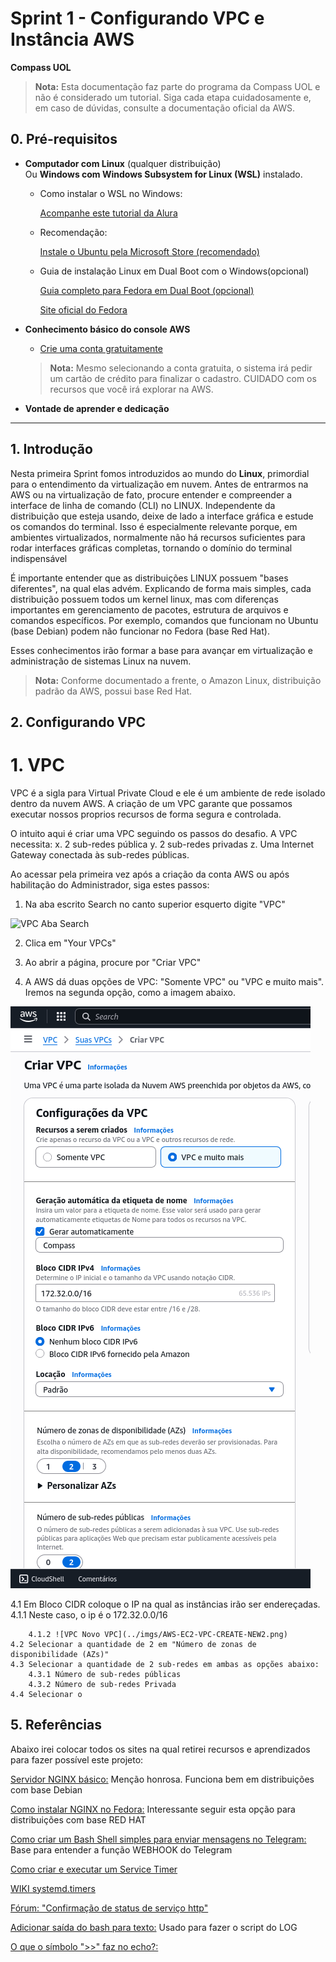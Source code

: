 # Sprint 1 - Configurando VPC e Instância AWS  
**Compass UOL**

> **Nota:**
> Esta documentação faz parte do programa da Compass UOL e não é considerado um tutorial. Siga cada etapa cuidadosamente e, em caso de dúvidas, consulte a documentação oficial da AWS. 

## 0. Pré-requisitos

- **Computador com Linux** (qualquer distribuição)  
  Ou **Windows com Windows Subsystem for Linux (WSL)** instalado.

    - Como instalar o WSL no Windows:

        [Acompanhe este tutorial da Alura](https://www.alura.com.br/artigos/wsl-executar-programas-comandos-linux-no-windows?utm_term=&utm_campaign=topo-aon-search-gg-dsa-artigos_conteudos&utm_source=google&utm_medium=cpc&campaign_id=11384329873_164240702375_703853654617&utm_id=11384329873_164240702375_703853654617&hsa_acc=7964138385&hsa_cam=topo-aon-search-gg-dsa-artigos_conteudos&hsa_grp=164240702375&hsa_ad=703853654617&hsa_src=g&hsa_tgt=aud-396128415587:dsa-2276348409543&hsa_kw=&hsa_mt=&hsa_net=google&hsa_ver=3&gad_source=1&gad_campaignid=11384329873&gclid=CjwKCAjwsZPDBhBWEiwADuO6yyGQfTJnF0nhUWCey5rg91xU9ah7KDSnoU6afozjdcvlRnw_r7VJfRoCB4IQAvD_BwE)
    - Recomendação:

        [Instale o Ubuntu pela Microsoft Store (recomendado)](https://apps.microsoft.com/detail/9pdxgncfsczv?ocid=webpdpshare)

    - Guia de instalação Linux em Dual Boot com o Windows(opcional)

        [Guia completo para Fedora em Dual Boot (opcional)](https://discussion.fedoraproject.org/t/guide-fedora-42-workstation-manual-partition-with-without-luks2-encryption-with-windows-11-dual-boot-setup/149123)
    
         [Site oficial do Fedora](https://fedoraproject.org/)

- **Conhecimento básico do console AWS**
    - [Crie uma conta gratuitamente](https://aws.amazon.com/pt/training/digital/?p=train&c=tc&z=1)
    >**Nota:** Mesmo selecionando a conta gratuita, o sistema irá pedir um cartão de crédito para finalizar o cadastro. CUIDADO com os recursos que você irá explorar na AWS.
- **Vontade de aprender e dedicação**

---

## 1. Introdução

Nesta primeira Sprint fomos introduzidos ao mundo do **Linux**, primordial para o entendimento da virtualização em nuvem. Antes de entrarmos na AWS ou na virtualização de fato, procure entender e compreender a interface de linha de comando (CLI) no LINUX. Independente da distribuição que esteja usando, deixe de lado a interface gráfica e estude os comandos do terminal. Isso é especialmente relevante porque, em ambientes virtualizados, normalmente não há recursos suficientes para rodar interfaces gráficas completas, tornando o domínio do terminal indispensável

É importante entender que as distribuições LINUX possuem "bases diferentes", na qual elas advém. Explicando de forma mais simples, cada distribuição possuem todos um kernel linux, mas com diferenças importantes em gerenciamento de pacotes, estrutura de arquivos e comandos específicos. Por exemplo, comandos que funcionam no Ubuntu (base Debian) podem não funcionar no Fedora (base Red Hat).

Esses conhecimentos irão formar a base para avançar em virtualização e administração de sistemas Linux na nuvem.

>**Nota:** Conforme documentado a frente, o Amazon Linux, distribuição padrão da AWS, possui base Red Hat.

## 2. Configurando VPC  

# 1. VPC
VPC é a sigla para Virtual Private Cloud e ele é um ambiente de rede isolado dentro da nuvem AWS. A criação de um VPC garante que possamos executar nossos proprios recursos de forma segura e controlada.

O intuito aqui é criar uma VPC seguindo os passos do desafio. A VPC necessita:
    x. 2 sub-redes pública
    y. 2 sub-redes privadas
    z. Uma Internet Gateway conectada às sub-redes públicas.

Ao acessar pela primeira vez após a criação da conta AWS ou após habilitação do Administrador, siga estes passos:

1. Na aba escrito Search no canto superior esquerto digite "VPC" 

![VPC Aba Search](../imgs/AWS-EC2-Aba-search.png)

2. Clica em "Your VPCs"

3. Ao abrir a página, procure por "Criar VPC"

4. A AWS dá duas opções de VPC: "Somente VPC" ou "VPC e muito mais". Iremos na segunda opção, como a imagem abaixo.

![VPC Novo VPC](/imgs/AWS-EC2-VPC-CREATE-NEW.png)

   
4.1 Em Bloco CIDR coloque o IP na qual as instâncias irão ser endereçadas. 
4.1.1 Neste caso, o ip é o 172.32.0.0/16

        4.1.2 ![VPC Novo VPC](../imgs/AWS-EC2-VPC-CREATE-NEW2.png)    
    4.2 Selecionar a quantidade de 2 em "Número de zonas de disponibilidade (AZs)"
    4.3 Selecionar a quantidade de 2 sub-redes em ambas as opções abaixo:
        4.3.1 Número de sub-redes públicas
        4.3.2 Número de sub-redes Privada
    4.4 Selecionar o


## 5. Referências

Abaixo irei colocar todos os sites na qual retirei recursos e aprendizados para fazer possível este projeto:

[Servidor NGINX básico:](https://www.dio.me/articles/servidor-web-nginx-basico) Menção honrosa. Funciona bem em distribuições com base Debian

[Como instalar NGINX no Fedora:](https://www.atlantic.net/dedicated-server-hosting/how-to-install-nginx-web-server-on-fedora/) Interessante seguir esta opção para distribuições com base RED HAT

[Como criar um Bash Shell simples para enviar mensagens no Telegram: ](https://hackernoon.com/how-to-create-a-simple-bash-shell-script-to-send-messages-on-telegram-lcz31bx) Base para entender a função WEBHOOK do Telegram

[Como criar e executar um Service Timer](https://www.certificacaolinux.com.br/systemd-timer-no-linux-mulplexar-terminal-guia-basico/)

[WIKI systemd.timers](https://wiki.archlinux.org/title/Systemd/Timers)

[Fórum: "Confirmação de status de serviço http"](https://pt.stackoverflow.com/questions/342967/confirma%C3%A7%C3%A3o-de-status-de-servi%C3%A7o-site-ou-host)

[Adicionar saída do bash para texto:](https://pt.stackoverflow.com/questions/374965/adicionar-sa%C3%ADda-do-bash-para-texto) Usado para fazer o script do LOG

[O que o símbolo ">>" faz no echo?:](https://askubuntu.com/questions/471767/what-does-echo-with-symbol-do)
